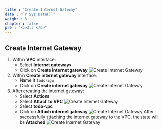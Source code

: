 ```yaml
---
title : "Create Internet Gateway"
date : "`r Sys.Date()`"
weight : 3
chapter : false
pre : "<b>3.3 </b>"
---
```

## Create Internet Gateway
1. Within **VPC** interface:
    - Select **Internet gateways**
    - Click on **Create internet gateway**
    ![Create Internet Gateway](../../../images/3-networking-security/vpc_create_igw_1.png)
2. Within **Create internet gateway** interface:
    - Name it `todo-igw`
    - Click on **Create internet gateway**
    ![Create Internet Gateway](../../../images/3-networking-security/vpc_create_igw_2.png)
3. After creating the internet gateway:
    - Select **Actions**
    - Select **Attach to VPC**
    ![Create Internet Gateway](../../../images/3-networking-security/vpc_create_igw_3.png)
    - Select **todo-vpc**
    - Click on **Attach internet gateway**
    ![Create Internet Gateway](../../../images/3-networking-security/vpc_create_igw_4.png)
    After successfully attaching the internet gateway to the VPC, the state will be **Attached**
    ![Create Internet Gateway](../../../images/3-networking-security/vpc_create_igw_5.png)